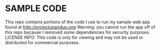 # SAMPLE CODE
This repo contains portions of the code I use to run my sample web app found at http://projectupandup.one Warning: you cannot run the app off of this repo because I removed some dependencies for security purposes. LICENSE INFO: This code is only for viewing and may not be used or distributed for commercial purposes.
